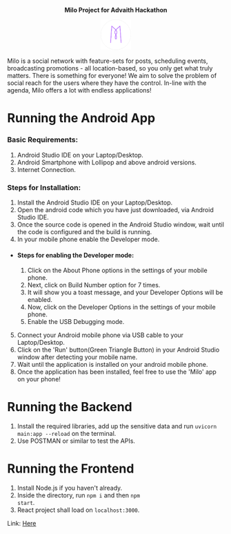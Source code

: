 <p align="center">
<b>Milo Project for Advaith Hackathon</b>
</p>

<p align="center">
  <img src="./logo.png" width="70" />
</p>

Milo is a social network with feature-sets for posts, scheduling events, broadcasting promotions - all location-based, so you only get what truly matters. There is something for everyone! We aim to solve the problem of social reach for the users where they have the control. In-line with the agenda, Milo offers a lot with endless applications!

# Running the Android App

### Basic Requirements:

1. Android Studio IDE on your Laptop/Desktop.
2. Android Smartphone with Lollipop and above android versions.
3. Internet Connection.

### Steps for Installation:
1. Install the Android Studio IDE on your Laptop/Desktop.
2. Open the android code which you have just downloaded, via Android Studio IDE.
3. Once the source code is opened in the Android Studio window, wait until the code is configured and the build is running.
4. In your mobile phone enable the Developer mode.
  - #### Steps for enabling the Developer mode:
    1. Click on the About Phone options in the settings of your mobile phone.
    2. Next, click on Build Number option for 7 times.
    3. It will show you a toast message, and your Developer Options will be enabled.
    4. Now, click on the Developer Options in the settings of your mobile phone.
    5. Enable the USB Debugging mode.
5. Connect your Android mobile phone via USB cable to your Laptop/Desktop.
6. Click on the 'Run' button(Green Triangle Button) in your Android Studio window after detecting your mobile name.
7. Wait until the application is installed on your android mobile phone.
8. Once the application has been installed, feel free to use the 'Milo' app on your phone!


# Running the Backend
1. Install the required libraries, add up the sensitive data and run <code>uvicorn main:app --reload</code> on the terminal.
2. Use POSTMAN or similar to test the APIs.

# Running the Frontend
1. Install Node.js if you haven't already.
2. Inside the directory, run <code>npm i</code> and then <code>npm start</code>.
3. React project shall load on <code>localhost:3000</code>.

Link: <a href="https://milo-social.netlify.app/">Here</a>
